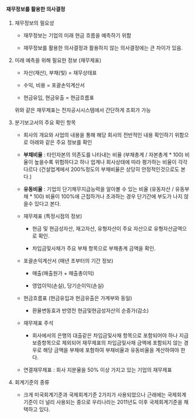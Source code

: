 #### 재무정보를 활용한 의사결정

1. 재무정보의 필요성
   
   - 재무정보는 기업의 미래 현금 흐름을 예측하기 위함
   
   - 재무정보를 활용한 의사결정과 활용하지 않는 의사결정에는 큰 차이가 있음.

2. 미래 예측을 위해 필요한 정보 (재무제표)
   
   - 자산(재산), 부채(빛) = 재무상태표
   
   - 수익, 비용 = 포괄손익계산서
   
   - 현금유입, 현금유출 = 현금흐름표
   
   위와 같은 재무제표는 전자공시시스템에서 간단하게 조회가 가능

3. 분기보고서의 주요 확인 항목
   
   - 회사의 개요와 사업의 내용을 통해 해당 회사의 전반적인 내용 확인하기 위함으로 아래와 같은 주요 정보를 확인
   
   - **부채비율** : 타인자본의 의존도를 나타내는 비율 (부채총계 / 자본총계 * 100)
     비율이 높을수록 위험하다고 하나 업계나 회사상태에 따라 평가하는 비율이 각각 다르다 (건설업계에서 200%정도의 부채비율은 상당히 안정적인것으로도 본다.)
   
   - **유동비율** : 기업의 단기채무지급능력을 알아볼 수 있는 비율 (유동자산 / 유동부채 * 100)
     비율이 100%에 근접하거나 초과하는 경우 단기간에 부도가 나지 않을수 있다고 본다.
   
   - 재무제표 (특정시점의 정보)
     
     - 현금 및 현금성자산, 재고자산, 유형자산이 주요 자산으로 유형자산금액으로 확인.
     
     - 차입금및사채가 주요 부채 항목으로 부채총계 금액을 확인.
   
   - 포괄손익계산서 (매년 초부터의 기간 정보)
     
     - 매출(매출원가 + 매출총이익)
     
     - 영업이익(손실), 당기순이익(손실)
   
   - 현금흐름표 (현금유입과 현금유출은 가계부와 동일)
     
     - 환율변동효과 반영전 현금및현금성자산의 순증가(감소)
   
   - 재무제표 주석
     
     - 회사에서의 은행의 대출같은 차입금및사채 항목으로 포함되어야 하나 지급보증항목으로 제외되어 재무제표의 차입금및사채 금액에 포함되지 않는 경우로 해당 금액을 부채에 포함하여 부채비율과 유동비율을 계산하여야 한다.
   
   - 연결재무제표 : 회사 지분율을 50% 이상 가지고 있는 기업의 재무제표

4. 회계기준의 종류
   
   - 크게 미국회계기준과 국제회계기준 2가지가 사용되었으나 근래에는 국제회계기준이 더 널리 사용되는 중으로 우리나라는 2011년도 이후 국제회계기준을 채택하고 있다.
